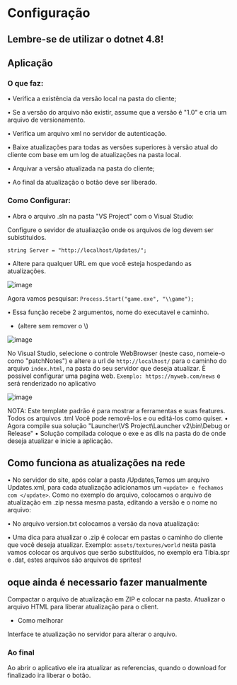 # Configuração
## Lembre-se de utilizar o dotnet 4.8!
## Aplicação
### O que faz:
• Verifica a existência da versão local na pasta do cliente;
 
• Se a versão do arquivo não existir, assume que a versão é "1.0" e cria um arquivo de versionamento.
 
• Verifica um arquivo xml no servidor de autenticação.
 
• Baixe atualizações para todas as versões superiores à versão atual do cliente com base em um log de atualizações na pasta local.
 
• Arquivar a versão atualizada na pasta do cliente;
 
• Ao final da atualização o botão deve ser liberado.

### Como Configurar:
 
• Abra o arquivo .sln na pasta "VS Project" com o Visual Studio:
 
Configure o sevidor de atualiazção onde os arquivos de log devem ser subistituidos.

`string Server = "http://localhost/Updates/";`

• Altere para qualquer URL em que você esteja hospedando as atualizações.

![image](https://user-images.githubusercontent.com/74227915/182523674-736acd90-91d4-4acd-a06c-abfc204aa800.png)

Agora vamos pesquisar:
`Process.Start("game.exe", "\\game");`

• Essa função recebe 2 argumentos, nome do executavel e caminho.
 - (altere sem remover o \\)

![image](https://user-images.githubusercontent.com/74227915/182524283-c8c38477-79de-43ef-a914-6eab2f0add7f.png)

No Visual Studio, selecione o controle WebBrowser (neste caso, nomeie-o como "patchNotes") e altere a url de `http://localhost/` para o caminho do arquivo `index.html`, na pasta do seu servidor que deseja atualizar. È possivel configurar uma pagina web.
`Exemplo: https://myweb.com/news` e será renderizado no aplicativo

![image](https://user-images.githubusercontent.com/74227915/182524608-2d9279c4-464f-4d69-8767-b8fc6a912c09.png)

NOTA: Este template padrão é para mostrar a ferramentas e suas features.
Todos os arquivos .tml Você pode removê-los e ou editá-los como quiser.
• Agora compile sua solução "Launcher\VS Project\Launcher v2\bin\Debug or Release" 
• Solução compilada coloque o exe e as dlls na pasta do de onde deseja atualizar e inicie a aplicação.

## Como funciona as atualizações na rede

• No servidor do site, após colar a pasta /Updates,Temos um arquivo Updates.xml, para cada atualização adicionamos um `<update> e fechamos com </update>`.
Como no exemplo do arquivo, colocamos o arquivo de atualização em .zip nessa mesma pasta, editando a versão e o nome no arquivo:

• No arquivo version.txt colocamos a versão da nova atualização:
 
• Uma dica para atualizar o .zip é colocar em pastas o caminho do cliente que você deseja atualizar. Exemplo: `assets/textures/world` nesta pasta vamos colocar os arquivos que serão substituídos, no exemplo era Tibia.spr e .dat, estes arquivos são arquivos de sprites!

## oque ainda é necessario fazer manualmente
Compactar o arquivo de atualização em ZIP e colocar na pasta.
Atualizar o arquivo HTML para liberar atualização para o client.
- Como melhorar 

Interface te atualização no servidor para alterar o arquivo.

### Ao final
Ao abrir o aplicativo ele ira atualizar as referencias, quando o download for finalizado ira liberar o botão.
